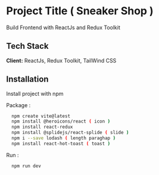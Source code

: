 
# Project Title ( Sneaker Shop )

Build Frontend with ReactJs and Redux Toolkit



## Tech Stack

**Client:** ReactJs, Redux Toolkit, TailWind CSS


## Installation

Install project with npm 

Package : 
```bash
  npm create vite@latest
  npm install @heroicons/react ( icon )
  npm install react-redux
  npm install @splidejs/react-splide ( slide )
  npm i --save lodash ( length paraghap )
  npm install react-hot-toast ( toast )
```
Run :
```bash
  npm run dev
```
